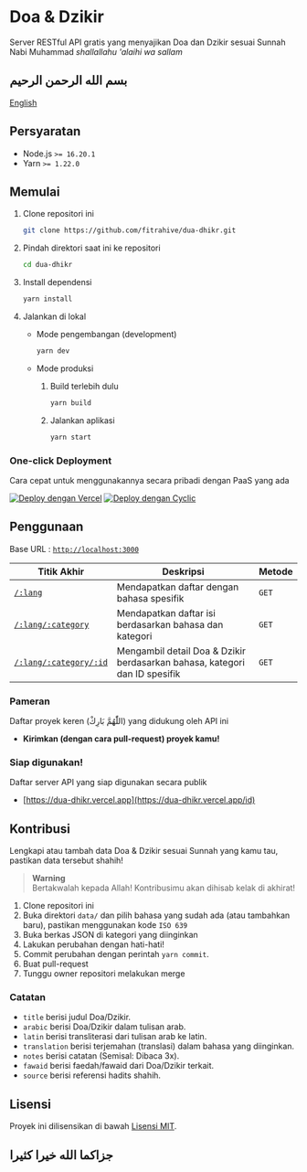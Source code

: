 # Doa & Dzikir

Server RESTful API gratis yang menyajikan Doa dan Dzikir sesuai Sunnah Nabi Muhammad _shallallahu 'alaihi wa sallam_

## بسم الله الرحمن الرحيم

[English](./README.md)

## Persyaratan

- Node.js `>= 16.20.1`
- Yarn `>= 1.22.0`

## Memulai

1. Clone repositori ini

   ```bash
   git clone https://github.com/fitrahive/dua-dhikr.git
   ```

2. Pindah direktori saat ini ke repositori

   ```bash
   cd dua-dhikr
   ```

3. Install dependensi

   ```bash
   yarn install
   ```

4. Jalankan di lokal

   - Mode pengembangan (development)

     ```bash
     yarn dev
     ```

   - Mode produksi

     1. Build terlebih dulu

        ```bash
        yarn build
        ```

     2. Jalankan aplikasi

        ```bash
        yarn start
        ```

### One-click Deployment

Cara cepat untuk menggunakannya secara pribadi dengan PaaS yang ada

[![Deploy dengan Vercel](https://vercel.com/button)](https://vercel.com/new/clone?repository-url=https%3A%2F%2Fgithub.com%2Ffitrahive%2Fdua-dhikr%2Ftree%2Fmain)
[![Deploy dengan Cyclic](https://ik.imagekit.io/sooluh/cyclic.svg)](https://app.cyclic.sh/#/join/sooluh)

## Penggunaan

Base URL : [`http://localhost:3000`](https://dua-dhikr.vercel.app)

| Titik Akhir                                                           | Deskripsi                                                                  | Metode |
| --------------------------------------------------------------------- | -------------------------------------------------------------------------- | ------ |
| [`/:lang`](https://dua-dhikr.vercel.app/id)                           | Mendapatkan daftar dengan bahasa spesifik                                  | `GET`  |
| [`/:lang/:category`](https://dua-dhikr.vercel.app/id/daily-dua)       | Mendapatkan daftar isi berdasarkan bahasa dan kategori                     | `GET`  |
| [`/:lang/:category/:id`](https://dua-dhikr.vercel.app/id/daily-dua/1) | Mengambil detail Doa & Dzikir berdasarkan bahasa, kategori dan ID spesifik | `GET`  |

### Pameran

Daftar proyek keren (اللّٰهُمَّ بَارِكْ) yang didukung oleh API ini

- **Kirimkan (dengan cara pull-request) proyek kamu!**

### Siap digunakan!

Daftar server API yang siap digunakan secara publik

- [https://dua-dhikr.vercel.app](https://dua-dhikr.vercel.app/id)

## Kontribusi

Lengkapi atau tambah data Doa & Dzikir sesuai Sunnah yang kamu tau, pastikan data tersebut shahih!

> **Warning**<br>
> Bertakwalah kepada Allah! Kontribusimu akan dihisab kelak di akhirat!

1. Clone repositori ini
2. Buka direktori `data/` dan pilih bahasa yang sudah ada (atau tambahkan baru), pastikan menggunakan kode `ISO 639`
3. Buka berkas JSON di kategori yang diinginkan
4. Lakukan perubahan dengan hati-hati!
5. Commit perubahan dengan perintah `yarn commit`.
6. Buat pull-request
7. Tunggu owner repositori melakukan merge

### Catatan

- `title` berisi judul Doa/Dzikir.
- `arabic` berisi Doa/Dzikir dalam tulisan arab.
- `latin` berisi transliterasi dari tulisan arab ke latin.
- `translation` berisi terjemahan (translasi) dalam bahasa yang diinginkan.
- `notes` berisi catatan (Semisal: Dibaca 3x).
- `fawaid` berisi faedah/fawaid dari Doa/Dzikir terkait.
- `source` berisi referensi hadits shahih.

## Lisensi

Proyek ini dilisensikan di bawah [Lisensi MIT](./LICENSE).<br>

## جزاكما الله خيرا كثيرا
